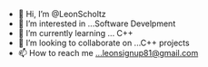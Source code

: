 - 👋 Hi, I’m @LeonScholtz
- 👀 I’m interested in ...Software Develpment
- 🌱 I’m currently learning ... C++
- 💞️ I’m looking to collaborate on ...C++ projects
- 📫 How to reach me ...leonsignup81@gmail.com

<!---
LeonScholtz/LeonScholtz is a ✨ special ✨ repository because its `README.md` (this file) appears on your GitHub profile.
You can click the Preview link to take a look at your changes.
--->

